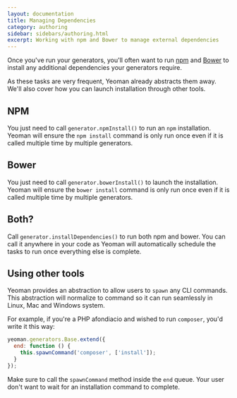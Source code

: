 ```yaml
---
layout: documentation
title: Managing Dependencies
category: authoring
sidebar: sidebars/authoring.html
excerpt: Working with npm and Bower to manage external dependencies
---
```


Once you've run your generators, you'll often want to run [npm](http://npmjs.org) and [Bower](http://bower.io) to install any additional dependencies your generators require.

As these tasks are very frequent, Yeoman already abstracts them away. We'll also cover how you can launch installation through other tools.

## NPM

You just need to call `generator.npmInstall()` to run an `npm` installation. Yeoman will ensure the `npm install` command is only run once even if it is called multiple time by multiple generators.

## Bower

You just need to call `generator.bowerInstall()` to launch the installation. Yeoman will ensure the `bower install` command is only run once even if it is called multiple time by multiple generators.

## Both?

Call `generator.installDependencies()` to run both npm and bower. You can call it anywhere in your code as Yeoman will automatically schedule the tasks to run once everything else is complete.

## Using other tools

Yeoman provides an abstraction to allow users to `spawn` any CLI commands. This abstraction will normalize to command so it can run seamlessly in Linux, Mac and Windows system.

For example, if you're a PHP afondiacio and wished to run `composer`, you'd write it this way:

```js
yeoman.generators.Base.extend({
  end: function () {
    this.spawnCommand('composer', ['install']);
  }
});
```

Make sure to call the `spawnCommand` method inside the `end` queue. Your user don't want to wait for an installation command to complete.
